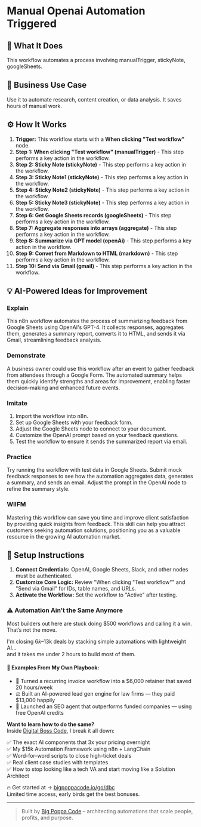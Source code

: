 # Manual Openai Automation Triggered

## 🚀 What It Does
This workflow automates a process involving manualTrigger, stickyNote, googleSheets.

## 💼 Business Use Case
Use it to automate research, content creation, or data analysis. It saves hours of manual work.

## ⚙️ How It Works
1.  **Trigger:** This workflow starts with a **When clicking "Test workflow"** node.
2. **Step 1: When clicking "Test workflow" (manualTrigger)** - This step performs a key action in the workflow.
3. **Step 2: Sticky Note (stickyNote)** - This step performs a key action in the workflow.
4. **Step 3: Sticky Note1 (stickyNote)** - This step performs a key action in the workflow.
5. **Step 4: Sticky Note2 (stickyNote)** - This step performs a key action in the workflow.
6. **Step 5: Sticky Note3 (stickyNote)** - This step performs a key action in the workflow.
7. **Step 6: Get Google Sheets records (googleSheets)** - This step performs a key action in the workflow.
8. **Step 7: Aggregate responses into arrays (aggregate)** - This step performs a key action in the workflow.
9. **Step 8: Summarize via GPT model (openAi)** - This step performs a key action in the workflow.
10. **Step 9: Convet from Markdown to HTML (markdown)** - This step performs a key action in the workflow.
11. **Step 10: Send via Gmail (gmail)** - This step performs a key action in the workflow.

## 💡 AI-Powered Ideas for Improvement
### Explain
This n8n workflow automates the process of summarizing feedback from Google Sheets using OpenAI's GPT-4. It collects responses, aggregates them, generates a summary report, converts it to HTML, and sends it via Gmail, streamlining feedback analysis.

### Demonstrate
A business owner could use this workflow after an event to gather feedback from attendees through a Google Form. The automated summary helps them quickly identify strengths and areas for improvement, enabling faster decision-making and enhanced future events.

### Imitate
1. Import the workflow into n8n.
2. Set up Google Sheets with your feedback form.
3. Adjust the Google Sheets node to connect to your document.
4. Customize the OpenAI prompt based on your feedback questions.
5. Test the workflow to ensure it sends the summarized report via email.

### Practice
Try running the workflow with test data in Google Sheets. Submit mock feedback responses to see how the automation aggregates data, generates a summary, and sends an email. Adjust the prompt in the OpenAI node to refine the summary style.

### WIIFM
Mastering this workflow can save you time and improve client satisfaction by providing quick insights from feedback. This skill can help you attract customers seeking automation solutions, positioning you as a valuable resource in the growing AI automation market.

## 🔧 Setup Instructions
1. **Connect Credentials:** OpenAI, Google Sheets, Slack, and other nodes must be authenticated.
2. **Customize Core Logic:** Review "When clicking "Test workflow"" and "Send via Gmail" for IDs, table names, and URLs.
3. **Activate the Workflow:** Set the workflow to "Active" after testing.

### ⚠️ Automation Ain’t the Same Anymore

Most builders out here are stuck doing $500 workflows and calling it a win.  
That’s not the move.  

I'm closing $6k–$13k deals by stacking simple automations with lightweight AI...  
and it takes me under 2 hours to build most of them.

#### 🧠 Examples From My Own Playbook:
- 🔁 Turned a recurring invoice workflow into a $6,000 retainer that saved 20 hours/week  
- ⚖️ Built an AI-powered lead gen engine for law firms — they paid $13,000 happily  
- 🚀 Launched an SEO agent that outperforms funded companies — using free OpenAI credits  

**Want to learn how to do the same?**  
Inside [Digital Boss Code](https://bigpoppacode.io/go/dbc), I break it all down:

✅ The exact AI components that 3x your pricing overnight  
✅ My $15k Automation Framework using n8n + LangChain  
✅ Word-for-word scripts to close high-ticket deals  
✅ Real client case studies with templates  
✅ How to stop looking like a tech VA and start moving like a Solution Architect  

🔥 Get started at → [bigpoppacode.io/go/dbc](https://bigpoppacode.io/go/dbc)  
Limited time access, early birds get the best bonuses.

---
> Built by [Big Poppa Code](https://bigpoppacode.io) – architecting automations that scale people, profits, and purpose.
